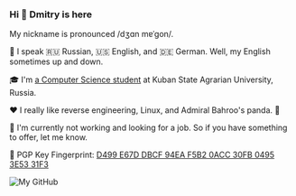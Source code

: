 ### Hi 👋 Dmitry is here

My nickname is pronounced /dʒɑn mɐˈɡon/.

💬 I speak 🇷🇺 Russian, 🇺🇸 English, and 🇩🇪 German. Well, my English sometimes up and down.

🎓 I'm [a Computer Science student](https://kubsau.ru/education/portfolio/students/20b48ee3-b072-4438-b9b0-fd468d075fb2/) at Kuban State Agrarian University, Russia.

❤️ I really like reverse engineering, Linux, and Admiral Bahroo's panda. 🐼

🔭 I'm currently not working and looking for a job. So if you have something to offer, let me know.

🔑 PGP Key Fingerprint: [D499 E67D DBCF 94EA F5B2 0ACC 30FB 0495 3E53 31F3](D499E67DDBCF94EAF5B20ACC30FB04953E5331F3.asc)

<!--
**JonMagon/JonMagon** is a ✨ _special_ ✨ repository because its `README.md` (this file) appears on your GitHub profile.

Here are some ideas to get you started:

- 🔭 I’m currently working on ...
- 🌱 I’m currently learning ...
- 👯 I’m looking to collaborate on ...
- 🤔 I’m looking for help with ...
- 💬 Ask me about ...
- 📫 How to reach me: ...
- 😄 Pronouns: ...
- ⚡ Fun fact: ...
-->

![My GitHub](https://github-readme-stats.vercel.app/api?username=JonMagon&count_private=true&show_icons=true&include_all_commits=true)
